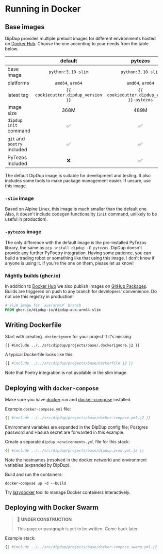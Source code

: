 # Running in Docker

## Base images

DipDup provides multiple prebuilt images for different environments hosted on [Docker Hub](https://hub.docker.com/r/dipdup/dipdup). Choose the one according to your needs from the table below.

|                             |               default               |                   pytezos                   |                   slim                   |
| --------------------------- |:-----------------------------------:|:-------------------------------------------:|:----------------------------------------:|
| base image                  |          `python:3.10-slim`         |              `python:3.10-slim`             |           `python:3.10-alpine`           |
| platforms                   |           `amd64`, `arm64`          |               `amd64`, `arm64`              |             `amd64`, `arm64`             |
| latest tag                  | `{{ cookiecutter.dipdup_version }}` | `{{ cookiecutter.dipdup_version }}-pytezos` | `{{ cookiecutter.dipdup_version }}-slim` |
| image size                  |                 368M                |                     489M                    |                   139M                   |
| `dipdup init` command       |                  ✅                  |                      ✅                      |                     ❌                    |
| `git` and `poetry` included |                  ✅                  |                      ✅                      |                     ❌                    |
| PyTezos included            |                  ❌                  |                      ✅                      |                     ❌                    |

The default DipDup image is suitable for development and testing. It also includes some tools to make package management easier. If unsure, use this image.

### `-slim` image

Based on Alpine Linux, this image is much smaller than the default one. Also, it doesn't include codegen functionality (`init` command, unlikely to be useful in production).

### `-pytezos` image

The only difference with the default image is the pre-installed PyTezos library, the same as `pip install dipdup -E pytezos`. DipDup doesn't provide any further PyPoetry integration. Having some patience, you can build a trading robot or something like that using this image. I don't know if anyone is using it. If you're the one on them, please let us know!

### Nightly builds (ghcr.io)

In addition to [Docker Hub](https://hub.docker.com/r/dipdup/dipdup) we also publish images on [GitHub Packages](https://github.com/dipdup-io/dipdup/pkgs/container/dipdup). Builds are triggered on push to any branch for developers' convenience. Do not use this registry in production!

```Dockerfile
# Slim image for `aux/arm64` branch
FROM ghcr.io/dipdup-io/dipdup:aux-arm64-slim
```

## Writing Dockerfile

Start with creating `.dockerignore` for your project if it's missing.

```text
{{ #include ../../src/dipdup/projects/base/.dockerignore.j2 }}
```

A typical Dockerfile looks like this:

```Dockerfile
{{ #include ../../src/dipdup/projects/base/Dockerfile.j2 }}
```

Note that Poetry integration is not available in the slim image.

## Deploying with `docker-compose`

Make sure you have [docker](https://docs.docker.com/get-docker/) run and [docker-compose](https://docs.docker.com/compose/install/) installed.

Example `docker-compose.yml` file:

```yaml
{{ #include ../../src/dipdup/projects/base/docker-compose.yml.j2 }}
```

Environment variables are expanded in the DipDup config file; Postgres password and Hasura secret are forwarded in this example.

Create a separate `dipdup.<environment>.yml` file for this stack:

```yaml
{{ #include ../../src/dipdup/projects/base/dipdup.prod.yml.j2 }}
```

Note the hostnames (resolved in the docker network) and environment variables (expanded by DipDup).

Build and run the containers:

```shell
docker-compose up -d --build
```

Try [lazydocker](https://github.com/jesseduffield/lazydocker) tool to manage Docker containers interactively.

## Deploying with Docker Swarm

> 🚧 **UNDER CONSTRUCTION**
>
> This page or paragraph is yet to be written. Come back later.

Example stack:

```yaml
{{ #include ../../src/dipdup/projects/base/docker-compose.swarm.yml.j2 }}
```
